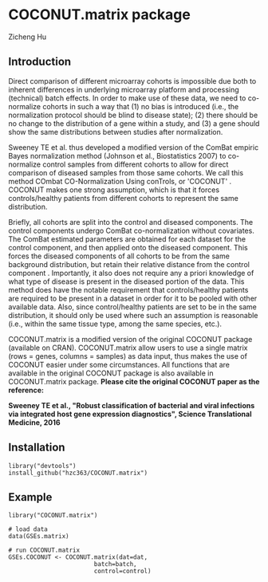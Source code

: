 # COCONUT.matrix package
Zicheng Hu

## Introduction
Direct comparison of different microarray cohorts is impossible due both to inherent differences in underlying microarray platform and processing (technical) batch effects. In order to make use of these data, we need to co-normalize cohorts in such a way that (1) no bias is introduced (i.e., the normalization protocol should be blind to disease state); (2) there should be no change to the distribution of a gene within a study, and (3) a gene should show the same distributions between studies after normalization.

Sweeney TE et al. thus developed a modified version of the ComBat empiric Bayes normalization method (Johnson et al., Biostatistics 2007) to co-normalize control samples from different cohorts to allow for direct comparison of diseased samples from those same cohorts. We call this method COmbat CO-Normalization Using conTrols, or 'COCONUT' . COCONUT makes one strong assumption, which is that it forces controls/healthy patients from different cohorts to represent the same distribution.

Briefly, all cohorts are split into the control and diseased components. The control components undergo ComBat co-normalization without covariates. The ComBat estimated parameters are obtained for each dataset for the control component, and then applied onto the diseased component. This forces the diseased components of all cohorts to be from the same background distribution, but retain their relative distance from the control component . Importantly, it also does not require any a priori knowledge of what type of disease is present in the diseased portion of the data. This method does have the notable requirement that controls/healthy patients are required to be present in a dataset in order for it to be pooled with other available data. Also, since control/healthy patients are set to be in the same distribution, it should only be used where such an assumption is reasonable (i.e., within the same tissue type, among the same species, etc.).

COCONUT.matrix is a modified version of the original COCONUT package (available on CRAN). COCONUT.matrix allow users to use a single matrix (rows = genes, columns = samples) as data input, thus makes the use of COCONUT easier under some circumstances. All functions that are available in the original COCONUT package is also available in COCONUT.matrix package. **Please cite the original COCONUT paper as the reference:**

**Sweeney TE et al., "Robust classification of bacterial and viral infections via integrated host gene expression diagnostics", Science Translational Medicine, 2016**

## Installation

```
library("devtools")
install_github("hzc363/COCONUT.matrix")
```

## Example
```
library("COCONUT.matrix")

# load data
data(GSEs.matrix)

# run COCONUT.matrix
GSEs.COCONUT <- COCONUT.matrix(dat=dat,
                        batch=batch,
                        control=control)
```

